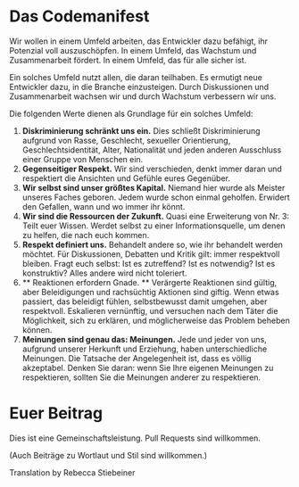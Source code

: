 Das Codemanifest
================

Wir wollen in einem Umfeld arbeiten, das Entwickler dazu befähigt, ihr Potenzial voll auszuschöpfen. In einem Umfeld, das Wachstum und Zusammenarbeit fördert. In einem Umfeld, das für alle sicher ist.

Ein solches Umfeld nutzt allen, die daran teilhaben. Es ermutigt neue Entwickler dazu, in die Branche einzusteigen. Durch Diskussionen und Zusammenarbeit wachsen wir und durch Wachstum verbessern wir uns.

Die folgenden Werte dienen als Grundlage für ein solches Umfeld:

1. **Diskriminierung schränkt uns ein.** Dies schließt Diskriminierung aufgrund von Rasse, Geschlecht, sexueller Orientierung, Geschlechtsidentität, Alter, Nationalität und jeden anderen Ausschluss einer Gruppe von Menschen ein.
2. **Gegenseitiger Respekt.** Wir sind verschieden, denkt immer daran und respektiert die Ansichten und Gefühle eures Gegenüber.
3. **Wir selbst sind unser größtes Kapital.** Niemand hier wurde als Meister unseres Faches geboren. Jedem wurde schon einmal geholfen. Erwidert den Gefallen, wann und wo immer ihr könnt.
4. **Wir sind die Ressourcen der Zukunft.** Quasi eine Erweiterung von Nr. 3: Teilt euer Wissen. Werdet selbst zu einer Informationsquelle, um denen zu helfen, die nach euch kommen.
5. **Respekt definiert uns.** Behandelt andere so, wie ihr behandelt werden möchtet. Für Diskussionen, Debatten und Kritik gilt: immer respektvoll bleiben.
Fragt euch selbst: Ist es zutreffend? Ist es notwendig? Ist es konstruktiv? Alles andere wird nicht toleriert.
6. ** Reaktionen erfordern Gnade. ** Verärgerte Reaktionen sind gültig, aber Beleidigungen und rachsüchtig Aktionen sind giftig. Wenn etwas passiert, das beleidigt fühlen, selbstbewusst damit umgehen, aber respektvoll. Eskalieren vernünftig, und versuchen nach dem Täter die Möglichkeit, sich zu erklären, und möglicherweise das Problem beheben können.
7. **Meinungen sind genau das: Meinungen.** Jede und jeder von uns, aufgrund unserer Herkunft und Erziehung, haben unterschiedliche Meinungen. Die Tatsache der Angelegenheit ist, dass es völlig akzeptabel. Denken Sie daran: wenn Sie Ihre eigenen Meinungen zu respektieren, sollten Sie die Meinungen anderer zu respektieren.


Euer Beitrag
============

Dies ist eine Gemeinschaftsleistung. Pull Requests sind willkommen.

(Auch Beiträge zu Wortlaut und Stil sind willkommen.)

Translation by Rebecca Stiebeiner
